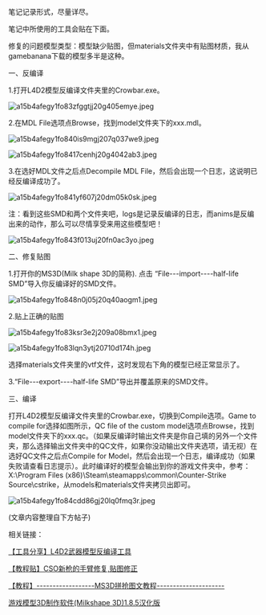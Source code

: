 笔记记录形式，尽量详尽。

笔记中所使用的工具会贴在下面。

修复的问题模型类型：模型缺少贴图，但materials文件夹中有贴图材质，我从gamebanana下载的模型多半是这种。

一、反编译

1.打开L4D2模型反编译文件夹里的Crowbar.exe。

![a15b4afegy1fo83zfggtjj20g405emye.jpeg](http://img.juihsin.wang/images/664e6f6f7ee92044555ebe60dc4b1830e1f814b4.jpeg)

2.在MDL File选项点Browse，找到model文件夹下的xxx.mdl。

![a15b4afegy1fo840is9mgj207q037we9.jpeg](http://img.juihsin.wang/images/168b4006ea7c34b88a0f5035a9cf580e4cd4febe.jpeg)

![a15b4afegy1fo8417cenhj20g4042ab3.jpeg](http://img.juihsin.wang/images/63fea59c0b1553bd379e4a082c5a7016580d5b81.jpeg)

3.在选好MDL文件之后点Decompile MDL File，然后会出现一个日志，这说明已经反编译成功了。

![a15b4afegy1fo841yf607j20dm05k0sk.jpeg](http://img.juihsin.wang/images/10377ac9e6acf1b4301ea852cb6d0dc986ed8ece.jpeg)

注：看到这些SMD和两个文件夹吧，logs是记录反编译的日志，而anims是反编出来的动作，那么可以尽情享受来用这些模型吧！

![a15b4afegy1fo843f013uj20fn0ac3yo.jpeg](http://img.juihsin.wang/images/a185a1ea8347c6a84ec7dcc80cc520187721a25d.jpeg)

二、修复贴图

1.打开你的MS3D(Milk shape 3D的简称). 点击 “File---import----half-life SMD”导入你反编译好的SMD文件。

![a15b4afegy1fo848n0j05j20q40aogm1.jpeg](http://img.juihsin.wang/images/6af9f1e3f132e894adeecb1e01c189c99c3a9c57.jpeg)

2.贴上正确的贴图

![a15b4afegy1fo83ksr3e2j209a08bmx1.jpeg](http://img.juihsin.wang/images/ebea252e921726b47b5bde59c5c3e5aa06bbb4f1.jpeg)

![a15b4afegy1fo83lqn3ytj20710d174h.jpeg](http://img.juihsin.wang/images/164779decdd21e880387fd8bf0074d809ce7e24f.jpeg)

选择materials文件夹里的vtf文件，这时发现右下角的模型已经正常显示了。

3.“File---export----half-life SMD”导出并覆盖原来的SMD文件。

三、编译

打开L4D2模型反编译文件夹里的Crowbar.exe，切换到Compile选项。Game to compile for选择如图所示，QC file of the custom model选项点Browse，找到model文件夹下的xxx.qc。（如果反编译时输出文件夹是你自己填的另外一个文件夹，那么选择输出文件夹中的QC文件，如果你没动输出文件夹选项，请无视）在选好QC文件之后点Compile for Model，然后会出现一个日志，编译成功（如果失败请查看日志提示）。此时编译好的模型会输出到你的游戏文件夹中，参考：X:\\Program Files (x86)\\Steam\\steamapps\\common\\Counter-Strike Source\\cstrike，从models和materials文件夹拷贝出即可。

![a15b4afegy1fo84cdd86gj20lq0fmq3r.jpeg](http://img.juihsin.wang/images/9ca13fd9b52d9a6374bae65261f65428aa0acfd8.jpeg)

(文章内容整理自下方帖子)

相关链接：

[【工具分享】L4D2武器模型反编译工具](https://tieba.baidu.com/p/2803593599)

[【教程贴】CSO新枪的手臂修复,贴图修正](https://tieba.baidu.com/p/1867955796)

[【教程】------------------MS3D拼抢图文教程---------------------](https://tieba.baidu.com/p/1041960867)

[游戏模型3D制作软件(Milkshape 3D)1.8.5汉化版](http://www.pc6.com/softview/SoftView_89313.html)

<!-- ##{"timestamp":1517940810}## -->